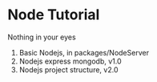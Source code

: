 # Node Tutorial

Nothing in your eyes

1. Basic Nodejs, in packages/NodeServer
2. Nodejs express mongodb, v1.0
3. Nodejs project structure, v2.0
